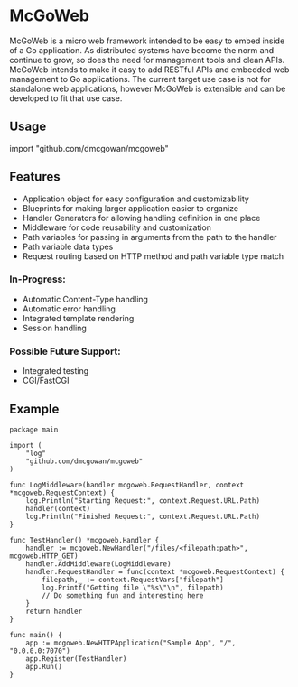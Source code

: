 McGoWeb
=======

McGoWeb is a micro web framework intended to be easy to embed inside of
a Go application.  As distributed systems have become the norm and
continue to grow, so does the need for management tools and clean
APIs.  McGoWeb intends to make it easy to add RESTful APIs and
embedded web management to Go applications.  The current target use
case is not for standalone web applications, however McGoWeb is
extensible and can be developed to fit that use case.

## Usage

import "github.com/dmcgowan/mcgoweb"

## Features

+ Application object for easy configuration and customizability
+ Blueprints for making larger application easier to organize
+ Handler Generators for allowing handling definition in one place
+ Middleware for code reusability and customization
+ Path variables for passing in arguments from the path to the handler
+ Path variable data types
+ Request routing based on HTTP method and path variable type match

### In-Progress:

+ Automatic Content-Type handling
+ Automatic error handling
+ Integrated template rendering
+ Session handling

### Possible Future Support:

+ Integrated testing
+ CGI/FastCGI

## Example

	package main
	
	import (
		"log"
		"github.com/dmcgowan/mcgoweb"
	)
	
	func LogMiddleware(handler mcgoweb.RequestHandler, context *mcgoweb.RequestContext) {
		log.Println("Starting Request:", context.Request.URL.Path)
		handler(context)
		log.Println("Finished Request:", context.Request.URL.Path)
	}
	
	func TestHandler() *mcgoweb.Handler {
		handler := mcgoweb.NewHandler("/files/<filepath:path>", mcgoweb.HTTP_GET)
		handler.AddMiddleware(LogMiddleware)
		handler.RequestHandler = func(context *mcgoweb.RequestContext) {
			filepath,_ := context.RequestVars["filepath"]
			log.Printf("Getting file \"%s\"\n", filepath)
			// Do something fun and interesting here
		}
		return handler
	}
	
	func main() {
		app := mcgoweb.NewHTTPApplication("Sample App", "/", "0.0.0.0:7070")
		app.Register(TestHandler)
		app.Run()
	}